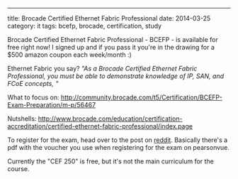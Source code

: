 ---
title: Brocade Certified Ethernet Fabric Professional
date: 2014-03-25
category: it
tags: bcefp, brocade, certification, study

Brocade Certified Ethernet Fabric Professional - BCEFP - is available for free right now! I signed up and if you pass it you're in the drawing for a $500 amazon coupon each week/month :)

Ethernet Fabric you say? _"As a Brocade Certified Ethernet Fabric Professional, you must be able to demonstrate knowledge of IP, SAN, and FCoE concepts, "_

What to focus on: <http://community.brocade.com/t5/Certification/BCEFP-Exam-Preparation/m-p/56467>

Nutshells: <http://www.brocade.com/education/certification-accreditation/certified-ethernet-fabric-professional/index.page>

To register for the exam, head over to the post on [reddit](http://www.reddit.com/r/networking/comments/21b740/brocade_giving_away_a_free_certification_brocade/ "http://www.reddit.com/r/networking/comments/21b740/brocade_giving_away_a_free_certification_brocade/"). Basically there's a pdf with the voucher you use when registering for the exam on pearsonvue.

Currently the "CEF 250" is free, but it's not the main curriculum for the course.
